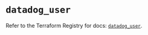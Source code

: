 # `datadog_user`

Refer to the Terraform Registry for docs: [`datadog_user`](https://registry.terraform.io/providers/datadog/datadog/3.59.1/docs/resources/user).

